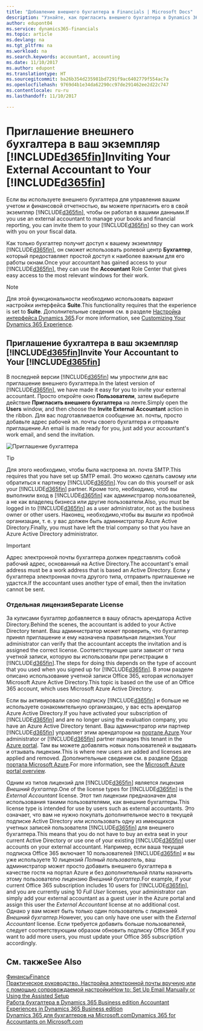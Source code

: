 ```yaml
---
title: "Добавление внешнего бухгалтера в Financials | Microsoft Docs"
description: "Узнайте, как пригласить внешнего бухгалтера в Dynamics 365 Business edition."
author: edupont04
ms.service: dynamics365-financials
ms.topic: article
ms.devlang: na
ms.tgt_pltfrm: na
ms.workload: na
ms.search.keywords: accountant, accounting
ms.date: 11/10/2017
ms.author: edupont
ms.translationtype: HT
ms.sourcegitcommit: ba26b354d235981bd7291f9ac6402779f554ac7a
ms.openlocfilehash: 9769d4b1e34da62290cc97de291462ee2d22c747
ms.contentlocale: ru-ru
ms.lasthandoff: 11/10/2017

---
```

# <a name="inviting-your-external-accountant-to-your-included365finincludesd365finmdmd"></a><span data-ttu-id="d5d15-103">Приглашение внешнего бухгалтера в ваш экземпляр [!INCLUDE[d365fin](includes/d365fin_md.md)]</span><span class="sxs-lookup"><span data-stu-id="d5d15-103">Inviting Your External Accountant to Your [!INCLUDE[d365fin](includes/d365fin_md.md)]</span></span>
<span data-ttu-id="d5d15-104">Если вы используете внешнего бухгалтера для управления вашим учетом и финансовой отчетностью, вы можете пригласить его в свой экземпляр [!INCLUDE[d365fin](includes/d365fin_md.md)], чтобы он работал в вашими данными.</span><span class="sxs-lookup"><span data-stu-id="d5d15-104">If you use an external accountant to manage your books and financial reporting, you can invite them to your [!INCLUDE[d365fin](includes/d365fin_md.md)] so they can work with you on your fiscal data.</span></span>

<span data-ttu-id="d5d15-105">Как только бухгалтер получит доступ к вашему экземпляру [!INCLUDE[d365fin](includes/d365fin_md.md)], он сможет использовать ролевой центр **Бухгалтер**, который предоставляет простой доступ к наиболее важным для его работы окнам.</span><span class="sxs-lookup"><span data-stu-id="d5d15-105">Once your accountant has gained access to your [!INCLUDE[d365fin](includes/d365fin_md.md)], they can use the **Accountant** Role Center that gives easy access to the most relevant windows for their work.</span></span>  

> [!NOTE]  
>  <span data-ttu-id="d5d15-106">Для этой функциональности необходимо использовать вариант настройки интерфейса **Suite**.</span><span class="sxs-lookup"><span data-stu-id="d5d15-106">This functionality requires that the experience is set to **Suite**.</span></span> <span data-ttu-id="d5d15-107">Дополнительные сведения см. в разделе [Настройка интерфейса Dynamics 365](ui-experiences.md).</span><span class="sxs-lookup"><span data-stu-id="d5d15-107">For more information, see [Customizing Your Dynamics 365 Experience](ui-experiences.md).</span></span>  

## <a name="invite-your-accountant-to-your-included365finincludesd365finmdmd"></a><span data-ttu-id="d5d15-108">Приглашение бухгалтера в ваш экземпляр [!INCLUDE[d365fin](includes/d365fin_md.md)]</span><span class="sxs-lookup"><span data-stu-id="d5d15-108">Invite Your Accountant to Your [!INCLUDE[d365fin](includes/d365fin_md.md)]</span></span>
<span data-ttu-id="d5d15-109">В последней версии [!INCLUDE[d365fin](includes/d365fin_md.md)] мы упростили для вас приглашение внешнего бухгалтера.</span><span class="sxs-lookup"><span data-stu-id="d5d15-109">In the latest version of [!INCLUDE[d365fin](includes/d365fin_md.md)], we have made it easy for you to invite your external accountant.</span></span> <span data-ttu-id="d5d15-110">Просто откройте окно **Пользователи**, затем выберите действие **Пригласить внешнего бухгалтера** на ленте.</span><span class="sxs-lookup"><span data-stu-id="d5d15-110">Simply open the **Users** window, and then choose the **Invite External Accountant** action in the ribbon.</span></span> <span data-ttu-id="d5d15-111">Для вас подготавливается сообщение эл. почты, просто добавьте адрес рабочей эл. почты своего бухгалтера и отправьте приглашение.</span><span class="sxs-lookup"><span data-stu-id="d5d15-111">An email is made ready for you, just add your accountant's work email, and send the invitation.</span></span>  

![Приглашение бухгалтера](./media/finance-invite-accountant/invite-accountant.png)

> [!TIP]  
>  <span data-ttu-id="d5d15-113">Для этого необходимо, чтобы была настроена эл. почта SMTP.</span><span class="sxs-lookup"><span data-stu-id="d5d15-113">This requires that you have set up SMTP email.</span></span> <span data-ttu-id="d5d15-114">Это можно сделать самому или обратиться к партнеру [!INCLUDE[d365fin](includes/d365fin_md.md)].</span><span class="sxs-lookup"><span data-stu-id="d5d15-114">You can do this yourself or ask your [!INCLUDE[d365fin](includes/d365fin_md.md)] partner.</span></span> <span data-ttu-id="d5d15-115">Кроме того, необходимо, чтоб вы выполнили вход в [!INCLUDE[d365fin](includes/d365fin_md.md)] как администратор пользователей, а не как владелец бизнеса или другие пользователи.</span><span class="sxs-lookup"><span data-stu-id="d5d15-115">Also, you must be logged in to [!INCLUDE[d365fin](includes/d365fin_md.md)] as a user administrator, not as the business owner or other users.</span></span> <span data-ttu-id="d5d15-116">Наконец, необходимо,чтобы вы вышли из пробной организации, т. е. у вас должен быть администратор Azure Active Directory.</span><span class="sxs-lookup"><span data-stu-id="d5d15-116">Finally, you must have left the trial company so that you have an Azure Active Directory administrator.</span></span>  

> [!IMPORTANT]  
>  <span data-ttu-id="d5d15-117">Адрес электронной почты бухгалтера должен представлять собой рабочий адрес, основанный на Active Directory.</span><span class="sxs-lookup"><span data-stu-id="d5d15-117">The accountant's email address must be a work address that is based an Active Directory.</span></span> <span data-ttu-id="d5d15-118">Если у бухгалтера электронная почта другого типа, отправить приглашение не удастся.</span><span class="sxs-lookup"><span data-stu-id="d5d15-118">If the accountant uses another type of email, then the invitation cannot be sent.</span></span>  

### <a name="separate-license"></a><span data-ttu-id="d5d15-119">Отдельная лицензия</span><span class="sxs-lookup"><span data-stu-id="d5d15-119">Separate License</span></span>
<span data-ttu-id="d5d15-120">За кулисами бухгалтер добавляется в вашу область арендатора Active Directory.</span><span class="sxs-lookup"><span data-stu-id="d5d15-120">Behind the scenes, the accountant is added to your Active Directory tenant.</span></span> <span data-ttu-id="d5d15-121">Ваш администратор может проверить, что бухгалтер принял приглашение и ему назначена правильная лицензия.</span><span class="sxs-lookup"><span data-stu-id="d5d15-121">Your administrator can verify that the accountant accepts the invitation and is assigned the correct license.</span></span> <span data-ttu-id="d5d15-122">Соответствующие шаги зависят от типа учетной записи, которую вы использовали при регистрации в [!INCLUDE[d365fin](includes/d365fin_md.md)].</span><span class="sxs-lookup"><span data-stu-id="d5d15-122">The steps for doing this depends on the type of account that you used when you signed up for [!INCLUDE[d365fin](includes/d365fin_md.md)].</span></span> <span data-ttu-id="d5d15-123">В этом разделе описано использование учетной записи Office 365, которая использует Microsoft Azure Active Directory.</span><span class="sxs-lookup"><span data-stu-id="d5d15-123">This topic is based on the use of an Office 365 account, which uses Microsoft Azure Active Directory.</span></span>  

<span data-ttu-id="d5d15-124">Если вы активировали свою подписку [!INCLUDE[d365fin](includes/d365fin_md.md)] и больше не используете ознакомительную организацию, у вас есть арендатор Azure Active Directory.</span><span class="sxs-lookup"><span data-stu-id="d5d15-124">If you have activated your subscription of [!INCLUDE[d365fin](includes/d365fin_md.md)] and are no longer using the evaluation company, you have an Azure Active Directory tenant.</span></span> <span data-ttu-id="d5d15-125">Ваш администратор или партнер [!INCLUDE[d365fin](includes/d365fin_md.md)] управляет этим арендатором на [портале Azure](https://portal.azure.com).</span><span class="sxs-lookup"><span data-stu-id="d5d15-125">Your administrator or [!INCLUDE[d365fin](includes/d365fin_md.md)] partner manages this tenant in the [Azure portal](https://portal.azure.com).</span></span> <span data-ttu-id="d5d15-126">Там вы можете добавлять новых пользователей и выдавать и отзывать лицензии.</span><span class="sxs-lookup"><span data-stu-id="d5d15-126">This is where new users are added and licenses are applied and removed.</span></span> <span data-ttu-id="d5d15-127">Дополнительные сведения см. в разделе [Обзор портала Microsoft Azure](https://docs.microsoft.com/en-us/azure/azure-portal-overview).</span><span class="sxs-lookup"><span data-stu-id="d5d15-127">For more information, see the [Microsoft Azure portal overview](https://docs.microsoft.com/en-us/azure/azure-portal-overview).</span></span>  

<span data-ttu-id="d5d15-128">Одним из типов лицензий для [!INCLUDE[d365fin](includes/d365fin_md.md)] является лицензия *Внешний бухгалтер*.</span><span class="sxs-lookup"><span data-stu-id="d5d15-128">One of the license types for [!INCLUDE[d365fin](includes/d365fin_md.md)] is the *External Accountant* license.</span></span> <span data-ttu-id="d5d15-129">Этот тип лицензии предназначен для использования такими пользователями, как внешние бухгалтеры.</span><span class="sxs-lookup"><span data-stu-id="d5d15-129">This license type is intended for use by users such as external accountants.</span></span> <span data-ttu-id="d5d15-130">Это означает, что вам не нужно покупать дополнительное место в текущей подписке Active Directory или использовать одну из имеющихся учетных записей пользователя [!INCLUDE[d365fin](includes/d365fin_md.md)] для внешнего бухгалтера.</span><span class="sxs-lookup"><span data-stu-id="d5d15-130">This means that you do not have to buy an extra seat in your current Active Directory or use one of your existing [!INCLUDE[d365fin](includes/d365fin_md.md)] user accounts on your external accountant.</span></span> <span data-ttu-id="d5d15-131">Например, если ваша текущая подписка Office 365 включает 10 пользователей [!INCLUDE[d365fin](includes/d365fin_md.md)] и вы уже используете 10 лицензий *Полный пользователь*, ваш администратор может просто добавить внешнего бухгалтера в качестве гостя на портал Azure и без дополнительной платы назначить этому пользователю лицензию *Внешний бухгалтер*.</span><span class="sxs-lookup"><span data-stu-id="d5d15-131">For example, if your current Office 365 subscription includes 10 users for [!INCLUDE[d365fin](includes/d365fin_md.md)], and you are currently using 10 *Full User* licenses, your administrator can simply add your external accountant as a guest user in the Azure portal and assign this user the *External Accountant* license at no additional cost.</span></span> <span data-ttu-id="d5d15-132">Однако у вам может быть только один пользователь с лицензией *Внешний бухгалтер*.</span><span class="sxs-lookup"><span data-stu-id="d5d15-132">However, you can only have one user with the *External Accountant* license.</span></span> <span data-ttu-id="d5d15-133">Если требуется добавить больше пользователей, следует соответствующим образом обновить подписку Office 365.</span><span class="sxs-lookup"><span data-stu-id="d5d15-133">If you want to add more users, you must update your Office 365 subscription accordingly.</span></span>  

## <a name="see-also"></a><span data-ttu-id="d5d15-134">См. также</span><span class="sxs-lookup"><span data-stu-id="d5d15-134">See Also</span></span>
[<span data-ttu-id="d5d15-135">Финансы</span><span class="sxs-lookup"><span data-stu-id="d5d15-135">Finance</span></span>](finance.md)  
[<span data-ttu-id="d5d15-136">Практическое руководство. Настройка электронной почты вручную или с помощью сопровождаемой настройки</span><span class="sxs-lookup"><span data-stu-id="d5d15-136">How to: Set Up Email Manually or Using the Assisted Setup</span></span>](madeira-how-setup-email.md)  
[<span data-ttu-id="d5d15-137">Работа бухгалтера в Dynamics 365 Business edition </span><span class="sxs-lookup"><span data-stu-id="d5d15-137">Accountant Experiences in Dynamics 365 Business edition </span></span>](finance-accounting.md)  
[<span data-ttu-id="d5d15-138">Dynamics 365 для бухгалтеров на Microsoft.com</span><span class="sxs-lookup"><span data-stu-id="d5d15-138">Dynamics 365 for Accountants on Microsoft.com</span></span>](https://www.microsoft.com/en-us/dynamics365/financial-insights-for-accountants)  


